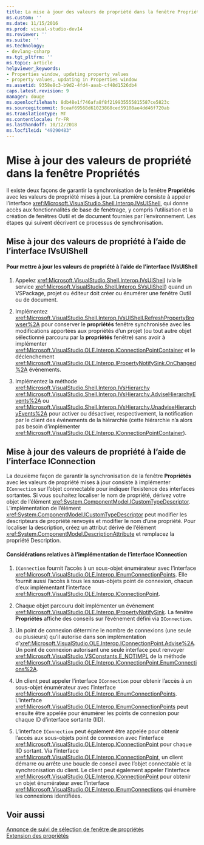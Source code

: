 ```yaml
---
title: La mise à jour des valeurs de propriété dans la fenêtre Propriétés | Microsoft Docs
ms.custom: ''
ms.date: 11/15/2016
ms.prod: visual-studio-dev14
ms.reviewer: ''
ms.suite: ''
ms.technology:
- devlang-csharp
ms.tgt_pltfrm: ''
ms.topic: article
helpviewer_keywords:
- Properties window, updating property values
- property values, updating in Properties window
ms.assetid: 9358e8c3-b9d2-4fd4-aaab-cf48d1526db4
caps.latest.revision: 9
manager: douge
ms.openlocfilehash: 8db48e1f746afa8f8f219935555815587ce5823c
ms.sourcegitcommit: 9ceaf69568d61023868ced59108ae4dd46f720ab
ms.translationtype: MT
ms.contentlocale: fr-FR
ms.lasthandoff: 10/12/2018
ms.locfileid: "49290483"
---
```

# <a name="updating-property-values-in-the-properties-window"></a>Mise à jour des valeurs de propriété dans la fenêtre Propriétés
Il existe deux façons de garantir la synchronisation de la fenêtre **Propriétés** avec les valeurs de propriété mises à jour. La première consiste à appeler l’interface <xref:Microsoft.VisualStudio.Shell.Interop.IVsUIShell>, qui donne accès aux fonctionnalités de base de fenêtrage, y compris l’utilisation et la création de fenêtres Outil et de document fournies par l’environnement. Les étapes qui suivent décrivent ce processus de synchronisation.  
  
## <a name="updating-property-values-using-ivsuishell"></a>Mise à jour des valeurs de propriété à l’aide de l’interface IVsUIShell  
  
#### <a name="to-update-property-values-using-the-ivsuishell-interface"></a>Pour mettre à jour les valeurs de propriété à l’aide de l’interface IVsUIShell  
  
1.  Appelez <xref:Microsoft.VisualStudio.Shell.Interop.IVsUIShell> (via le service <xref:Microsoft.VisualStudio.Shell.Interop.SVsUIShell>) quand un VSPackage, projet ou éditeur doit créer ou énumérer une fenêtre Outil ou de document.  
  
2.  Implémentez <xref:Microsoft.VisualStudio.Shell.Interop.IVsUIShell.RefreshPropertyBrowser%2A> pour conserver le **propriétés** fenêtre synchronisée avec les modifications apportées aux propriétés d’un projet (ou tout autre objet sélectionné parcouru par la **propriétés** fenêtre) sans avoir à implémenter <xref:Microsoft.VisualStudio.OLE.Interop.IConnectionPointContainer> et le déclenchement <xref:Microsoft.VisualStudio.OLE.Interop.IPropertyNotifySink.OnChanged%2A> événements.  
  
3.  Implémentez la méthode <xref:Microsoft.VisualStudio.Shell.Interop.IVsHierarchy> <xref:Microsoft.VisualStudio.Shell.Interop.IVsHierarchy.AdviseHierarchyEvents%2A> ou <xref:Microsoft.VisualStudio.Shell.Interop.IVsHierarchy.UnadviseHierarchyEvents%2A> pour activer ou désactiver, respectivement, la notification par le client des événements de la hiérarchie (cette hiérarchie n’a alors pas besoin d’implémenter <xref:Microsoft.VisualStudio.OLE.Interop.IConnectionPointContainer>).  
  
## <a name="updating-property-values-using-iconnection"></a>Mise à jour des valeurs de propriété à l’aide de l’interface IConnection  
 La deuxième façon de garantir la synchronisation de la fenêtre **Propriétés** avec les valeurs de propriété mises à jour consiste à implémenter `IConnection` sur l’objet connectable pour indiquer l’existence des interfaces sortantes. Si vous souhaitez localiser le nom de propriété, dérivez votre objet de l’élément <xref:System.ComponentModel.ICustomTypeDescriptor>. L’implémentation de l’élément <xref:System.ComponentModel.ICustomTypeDescriptor> peut modifier les descripteurs de propriété renvoyés et modifier le nom d’une propriété. Pour localiser la description, créez un attribut dérivé de l’élément <xref:System.ComponentModel.DescriptionAttribute> et remplacez la propriété Description.  
  
#### <a name="considerations-in-implementing-the-iconnection-interface"></a>Considérations relatives à l’implémentation de l’interface IConnection  
  
1.  `IConnection` fournit l’accès à un sous-objet énumérateur avec l’interface <xref:Microsoft.VisualStudio.OLE.Interop.IEnumConnectionPoints>. Elle fournit aussi l’accès à tous les sous-objets point de connexion, chacun d’eux implémentant l’interface <xref:Microsoft.VisualStudio.OLE.Interop.IConnectionPoint>.  
  
2.  Chaque objet parcouru doit implémenter un événement <xref:Microsoft.VisualStudio.OLE.Interop.IPropertyNotifySink>. La fenêtre **Propriétés** affiche des conseils sur l’événement défini via `IConnection`.  
  
3.  Un point de connexion détermine le nombre de connexions (une seule ou plusieurs) qu’il autorise dans son implémentation d’<xref:Microsoft.VisualStudio.OLE.Interop.IConnectionPoint.Advise%2A>. Un point de connexion autorisant une seule interface peut renvoyer <xref:Microsoft.VisualStudio.VSConstants.E_NOTIMPL> de la méthode <xref:Microsoft.VisualStudio.OLE.Interop.IConnectionPoint.EnumConnections%2A>.  
  
4.  Un client peut appeler l’interface `IConnection` pour obtenir l’accès à un sous-objet énumérateur avec l’interface <xref:Microsoft.VisualStudio.OLE.Interop.IEnumConnectionPoints>. L’interface <xref:Microsoft.VisualStudio.OLE.Interop.IEnumConnectionPoints> peut ensuite être appelée pour énumérer les points de connexion pour chaque ID d’interface sortante (IID).  
  
5.  L’interface `IConnection` peut également être appelée pour obtenir l’accès aux sous-objets point de connexion avec l’interface <xref:Microsoft.VisualStudio.OLE.Interop.IConnectionPoint> pour chaque IID sortant. Via l’interface <xref:Microsoft.VisualStudio.OLE.Interop.IConnectionPoint>, un client démarre ou arrête une boucle de conseil avec l’objet connectable et la synchronisation du client. Le client peut également appeler l’interface <xref:Microsoft.VisualStudio.OLE.Interop.IConnectionPoint> pour obtenir un objet énumérateur avec l’interface <xref:Microsoft.VisualStudio.OLE.Interop.IEnumConnections> qui énumère les connexions identifiées.  
  
## <a name="see-also"></a>Voir aussi  
 [Annonce de suivi de sélection de fenêtre de propriétés](../misc/announcing-property-window-selection-tracking.md)   
 [Extension des propriétés](../extensibility/internals/extending-properties.md)